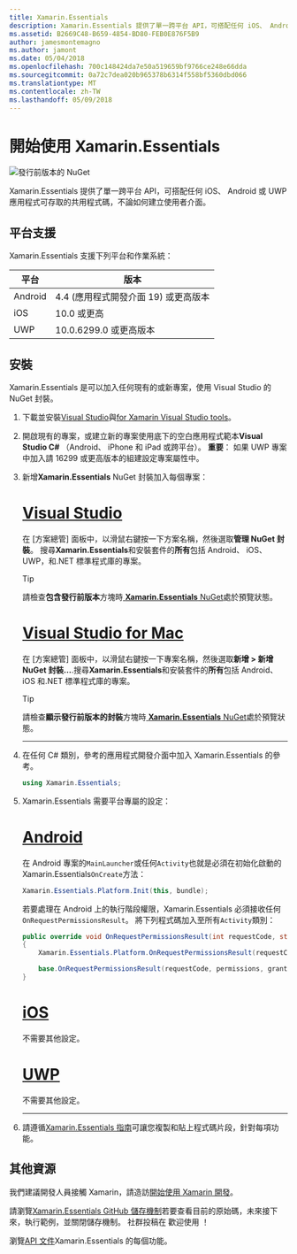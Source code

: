 ```yaml
---
title: Xamarin.Essentials
description: Xamarin.Essentials 提供了單一跨平台 API，可搭配任何 iOS、 Android 或 UWP 應用程式可存取的共用程式碼，不論如何建立使用者介面。
ms.assetid: B2669C48-B659-4854-BD80-FEB0E876F5B9
author: jamesmontemagno
ms.author: jamont
ms.date: 05/04/2018
ms.openlocfilehash: 700c148424da7e50a519659bf9766ce248e66dda
ms.sourcegitcommit: 0a72c7dea020b965378b6314f558bf5360dbd066
ms.translationtype: MT
ms.contentlocale: zh-TW
ms.lasthandoff: 05/09/2018
---
```

# <a name="get-started-with-xamarinessentials"></a>開始使用 Xamarin.Essentials

![發行前版本的 NuGet](~/media/shared/pre-release.png)

Xamarin.Essentials 提供了單一跨平台 API，可搭配任何 iOS、 Android 或 UWP 應用程式可存取的共用程式碼，不論如何建立使用者介面。

## <a name="platform-support"></a>平台支援

Xamarin.Essentials 支援下列平台和作業系統：

| 平台 | 版本 |
| --- | --- |
| Android | 4.4 (應用程式開發介面 19) 或更高版本 |
| iOS |10.0 或更高 |
| UWP | 10.0.6299.0 或更高版本 |

## <a name="installation"></a>安裝

Xamarin.Essentials 是可以加入任何現有的或新專案，使用 Visual Studio 的 NuGet 封裝。

1. 下載並安裝[Visual Studio](http://visualstudio.com)與[for Xamarin Visual Studio tools](~/cross-platform/get-started/installation/index.md)。

2. 開啟現有的專案，或建立新的專案使用底下的空白應用程式範本**Visual Studio C#** （Android、 iPhone 和 iPad 或跨平台）。 **重要**： 如果 UWP 專案中加入請 16299 或更高版本的組建設定專案屬性中。

3. 新增**Xamarin.Essentials** NuGet 封裝加入每個專案：

    # <a name="visual-studiotabwindows"></a>[Visual Studio](#tab/windows)

    在 [方案總管] 面板中，以滑鼠右鍵按一下方案名稱，然後選取**管理 NuGet 封裝**。 搜尋**Xamarin.Essentials**和安裝套件的**所有**包括 Android、 iOS、 UWP，和.NET 標準程式庫的專案。

    > [!TIP]
    > 請檢查**包含發行前版本**方塊時[ **Xamarin.Essentials** NuGet](https://www.nuget.org/packages/Xamarin.Essentials)處於預覽狀態。

    # <a name="visual-studio-for-mactabmacos"></a>[Visual Studio for Mac](#tab/macos)

    在 [方案總管] 面板中，以滑鼠右鍵按一下專案名稱，然後選取**新增 > 新增 NuGet 封裝...**.搜尋**Xamarin.Essentials**和安裝套件的**所有**包括 Android、 iOS 和.NET 標準程式庫的專案。

    > [!TIP]
    > 請檢查**顯示發行前版本的封裝**方塊時[ **Xamarin.Essentials** NuGet](https://www.nuget.org/packages/Xamarin.Essentials)處於預覽狀態。

    -----

4. 在任何 C# 類別，參考的應用程式開發介面中加入 Xamarin.Essentials 的參考。

    ```csharp
    using Xamarin.Essentials;
    ```

5. Xamarin.Essentials 需要平台專屬的設定：

    # <a name="androidtabandroid"></a>[Android](#tab/android)

    在 Android 專案的`MainLauncher`或任何`Activity`也就是必須在初始化啟動的 Xamarin.Essentials`OnCreate`方法：

    ```csharp
    Xamarin.Essentials.Platform.Init(this, bundle);
    ```

    若要處理在 Android 上的執行階段權限，Xamarin.Essentials 必須接收任何`OnRequestPermissionsResult`。 將下列程式碼加入至所有`Activity`類別：

    ```csharp
    public override void OnRequestPermissionsResult(int requestCode, string[] permissions, [GeneratedEnum] Android.Content.PM.Permission[] grantResults)
    {
        Xamarin.Essentials.Platform.OnRequestPermissionsResult(requestCode, permissions, grantResults);

        base.OnRequestPermissionsResult(requestCode, permissions, grantResults);
    }
    ```

    # <a name="iostabios"></a>[iOS](#tab/ios)

    不需要其他設定。

    # <a name="uwptabuwp"></a>[UWP](#tab/uwp)

    不需要其他設定。

    -----

6. 請遵循[Xamarin.Essentials 指南](index.md)可讓您複製和貼上程式碼片段，針對每項功能。

## <a name="other-resources"></a>其他資源

我們建議開發人員接觸 Xamarin，請造訪[開始使用 Xamarin 開發](~/cross-platform/getting-started/index.md)。

請瀏覽[Xamarin.Essentials GitHub 儲存機制](http://github.com/xamarin/Essentials)若要查看目前的原始碼，未來接下來，執行範例，並關閉儲存機制。 社群投稿在 歡迎使用 ！

瀏覽[API 文件](xref:Xamarin.Essentials)Xamarin.Essentials 的每個功能。
